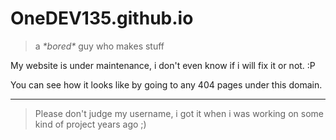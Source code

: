 # OneDEV135.github.io
> a *\*bored\** guy who makes stuff

My website is under maintenance, i don't even know if i will fix it or not. :P

You can see how it looks like by going to any 404 pages under this domain. 

---
> Please don't judge my username, i got it when i was working on some kind of project years ago ;)
